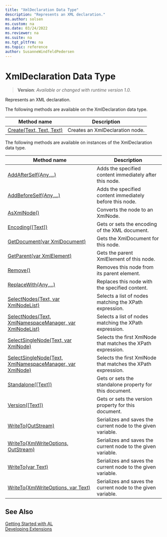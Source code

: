 ```yaml
---
title: "XmlDeclaration Data Type"
description: "Represents an XML declaration."
ms.author: solsen
ms.custom: na
ms.date: 03/24/2022
ms.reviewer: na
ms.suite: na
ms.tgt_pltfrm: na
ms.topic: reference
author: SusanneWindfeldPedersen
---
```

[//]: # (START>DO_NOT_EDIT)
[//]: # (IMPORTANT:Do not edit any of the content between here and the END>DO_NOT_EDIT.)
[//]: # (Any modifications should be made in the .xml files in the ModernDev repo.)
# XmlDeclaration Data Type
> **Version**: _Available or changed with runtime version 1.0._

Represents an XML declaration.


The following methods are available on the XmlDeclaration data type.


|Method name|Description|
|-----------|-----------|
|[Create(Text, Text, Text)](xmldeclaration-create-method.md)|Creates an XmlDeclaration node.|

The following methods are available on instances of the XmlDeclaration data type.

|Method name|Description|
|-----------|-----------|
|[AddAfterSelf(Any,...)](xmldeclaration-addafterself-method.md)|Adds the specified content immediately after this node.|
|[AddBeforeSelf(Any,...)](xmldeclaration-addbeforeself-method.md)|Adds the specified content immediately before this node.|
|[AsXmlNode()](xmldeclaration-asxmlnode-method.md)|Converts the node to an XmlNode.|
|[Encoding([Text])](xmldeclaration-encoding-method.md)|Gets or sets the encoding of the XML document.|
|[GetDocument(var XmlDocument)](xmldeclaration-getdocument-method.md)|Gets the XmlDocument for this node.|
|[GetParent(var XmlElement)](xmldeclaration-getparent-method.md)|Gets the parent XmlElement of this node.|
|[Remove()](xmldeclaration-remove-method.md)|Removes this node from its parent element.|
|[ReplaceWith(Any,...)](xmldeclaration-replacewith-method.md)|Replaces this node with the specified content.|
|[SelectNodes(Text, var XmlNodeList)](xmldeclaration-selectnodes-string-xmlnodelist-method.md)|Selects a list of nodes matching the XPath expression.|
|[SelectNodes(Text, XmlNamespaceManager, var XmlNodeList)](xmldeclaration-selectnodes-string-xmlnamespacemanager-xmlnodelist-method.md)|Selects a list of nodes matching the XPath expression.|
|[SelectSingleNode(Text, var XmlNode)](xmldeclaration-selectsinglenode-string-xmlnode-method.md)|Selects the first XmlNode that matches the XPath expression.|
|[SelectSingleNode(Text, XmlNamespaceManager, var XmlNode)](xmldeclaration-selectsinglenode-string-xmlnamespacemanager-xmlnode-method.md)|Selects the first XmlNode that matches the XPath expression.|
|[Standalone([Text])](xmldeclaration-standalone-method.md)|Gets or sets the standalone property for this document.|
|[Version([Text])](xmldeclaration-version-method.md)|Gets or sets the version property for this document.|
|[WriteTo(OutStream)](xmldeclaration-writeto-outstream-method.md)|Serializes and saves the current node to the given variable.|
|[WriteTo(XmlWriteOptions, OutStream)](xmldeclaration-writeto-xmlwriteoptions-outstream-method.md)|Serializes and saves the current node to the given variable.|
|[WriteTo(var Text)](xmldeclaration-writeto-text-method.md)|Serializes and saves the current node to the given variable.|
|[WriteTo(XmlWriteOptions, var Text)](xmldeclaration-writeto-xmlwriteoptions-text-method.md)|Serializes and saves the current node to the given variable.|

[//]: # (IMPORTANT: END>DO_NOT_EDIT)
## See Also
[Getting Started with AL](../../devenv-get-started.md)  
[Developing Extensions](../../devenv-dev-overview.md)  